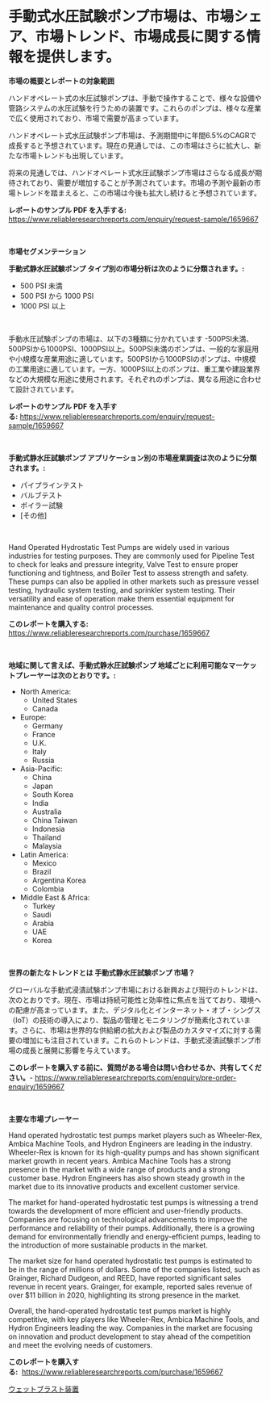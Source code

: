 <p><h1>手動式水圧試験ポンプ市場は、市場シェア、市場トレンド、市場成長に関する情報を提供します。</h1></p><p><strong>市場の概要とレポートの対象範囲</strong></p>
<p><p>ハンドオペレート式の水圧試験ポンプは、手動で操作することで、様々な設備や管路システムの水圧試験を行うための装置です。これらのポンプは、様々な産業で広く使用されており、市場で需要が高まっています。</p><p>ハンドオペレート式水圧試験ポンプ市場は、予測期間中に年間6.5%のCAGRで成長すると予想されています。現在の見通しでは、この市場はさらに拡大し、新たな市場トレンドも出現しています。</p><p>将来の見通しでは、ハンドオペレート式水圧試験ポンプ市場はさらなる成長が期待されており、需要が増加することが予測されています。市場の予測や最新の市場トレンドを踏まえると、この市場は今後も拡大し続けると予想されています。</p></p>
<p><strong>レポートのサンプル PDF を入手する:</strong> <a href="https://www.reliableresearchreports.com/enquiry/request-sample/1659667">https://www.reliableresearchreports.com/enquiry/request-sample/1659667</a></p>
<p>&nbsp;</p>
<p><strong>市場セグメンテーション</strong></p>
<p><strong>手動式静水圧試験ポンプ タイプ別の市場分析は次のように分類されます。:</strong></p>
<p><ul><li>500 PSI 未満</li><li>500 PSI から 1000 PSI</li><li>1000 PSI 以上</li></ul></p>
<p>&nbsp;</p>
<p><p>手動水圧試験ポンプの市場は、以下の3種類に分かれています -500PSI未満、500PSIから1000PSI、1000PSI以上。500PSI未満のポンプは、一般的な家庭用や小規模な産業用途に適しています。500PSIから1000PSIのポンプは、中規模の工業用途に適しています。一方、1000PSI以上のポンプは、重工業や建設業界などの大規模な用途に使用されます。それぞれのポンプは、異なる用途に合わせて設計されています。</p></p>
<p><strong>レポートのサンプル PDF を入手する:</strong>&nbsp;<a href="https://www.reliableresearchreports.com/enquiry/request-sample/1659667">https://www.reliableresearchreports.com/enquiry/request-sample/1659667</a></p>
<p>&nbsp;</p>
<p><strong> 手動式静水圧試験ポンプ アプリケーション別の市場産業調査は次のように分類されます。:</strong></p>
<p><ul><li>パイプラインテスト</li><li>バルブテスト</li><li>ボイラー試験</li><li>[その他]</li></ul></p>
<p>&nbsp;</p>
<p><p>Hand Operated Hydrostatic Test Pumps are widely used in various industries for testing purposes. They are commonly used for Pipeline Test to check for leaks and pressure integrity, Valve Test to ensure proper functioning and tightness, and Boiler Test to assess strength and safety. These pumps can also be applied in other markets such as pressure vessel testing, hydraulic system testing, and sprinkler system testing. Their versatility and ease of operation make them essential equipment for maintenance and quality control processes.</p></p>
<p><strong>このレポートを購入する:</strong>&nbsp; <a href="https://www.reliableresearchreports.com/purchase/1659667">https://www.reliableresearchreports.com/purchase/1659667</a></p>
<p>&nbsp;</p>
<p><strong>地域に関して言えば、手動式静水圧試験ポンプ 地域ごとに利用可能なマーケットプレーヤーは次のとおりです。:</strong></p>
<p><ul>
    <li>
        North America:
        <ul>
            <li>United States</li>
            <li>Canada</li>
        </ul>
    </li>
    <li>
        Europe:
        <ul>
            <li>Germany</li>
            <li>France</li>
            <li>U.K.</li>
            <li>Italy</li>
            <li>Russia</li>
        </ul>
    </li>
    <li>
        Asia-Pacific:
        <ul>
            <li>China</li>
            <li>Japan</li>
            <li>South Korea</li>
            <li>India</li>
            <li>Australia</li>
            <li>China Taiwan</li>
            <li>Indonesia</li>
            <li>Thailand</li>
            <li>Malaysia</li>
        </ul>
    </li>
    <li>
        Latin America:
        <ul>
            <li>Mexico</li>
            <li>Brazil</li>
            <li>Argentina Korea</li>
            <li>Colombia</li>
        </ul>
    </li>
    <li>
        Middle East & Africa:
        <ul>
            <li>Turkey</li>
            <li>Saudi</li>
            <li>Arabia</li>
            <li>UAE</li>
            <li>Korea</li>
        </ul>
    </li>
    </ul></p>
<p>&nbsp;</p>
<p><strong>世界の新たなトレンドとは 手動式静水圧試験ポンプ 市場？</strong></p>
<p><p>グローバルな手動式浸漬試験ポンプ市場における新興および現行のトレンドは、次のとおりです。現在、市場は持続可能性と効率性に焦点を当てており、環境への配慮が高まっています。また、デジタル化とインターネット・オブ・シングス（IoT）の技術の導入により、製品の管理とモニタリングが簡素化されています。さらに、市場は世界的な供給網の拡大および製品のカスタマイズに対する需要の増加にも注目されています。これらのトレンドは、手動式浸漬試験ポンプ市場の成長と展開に影響を与えています。</p></p>
<p><strong>このレポートを購入する前に、質問がある場合は問い合わせるか、共有してください。</strong>- <a href="https://www.reliableresearchreports.com/enquiry/pre-order-enquiry/1659667">https://www.reliableresearchreports.com/enquiry/pre-order-enquiry/1659667</a></p>
<p>&nbsp;</p>
<p><strong>主要な市場プレーヤー</strong></p>
<p><p>Hand operated hydrostatic test pumps market players such as Wheeler-Rex, Ambica Machine Tools, and Hydron Engineers are leading in the industry. Wheeler-Rex is known for its high-quality pumps and has shown significant market growth in recent years. Ambica Machine Tools has a strong presence in the market with a wide range of products and a strong customer base. Hydron Engineers has also shown steady growth in the market due to its innovative products and excellent customer service.</p><p>The market for hand-operated hydrostatic test pumps is witnessing a trend towards the development of more efficient and user-friendly products. Companies are focusing on technological advancements to improve the performance and reliability of their pumps. Additionally, there is a growing demand for environmentally friendly and energy-efficient pumps, leading to the introduction of more sustainable products in the market.</p><p>The market size for hand operated hydrostatic test pumps is estimated to be in the range of millions of dollars. Some of the companies listed, such as Grainger, Richard Dudgeon, and REED, have reported significant sales revenue in recent years. Grainger, for example, reported sales revenue of over $11 billion in 2020, highlighting its strong presence in the market.</p><p>Overall, the hand-operated hydrostatic test pumps market is highly competitive, with key players like Wheeler-Rex, Ambica Machine Tools, and Hydron Engineers leading the way. Companies in the market are focusing on innovation and product development to stay ahead of the competition and meet the evolving needs of customers.</p></p>
<p><strong>このレポートを購入する:</strong>&nbsp;&nbsp;<a href="https://www.reliableresearchreports.com/purchase/1659667">https://www.reliableresearchreports.com/purchase/1659667</a></p>
<p><p><a href="https://github.com/SantosDicki04/Market-Research-Report-List-1/blob/main/144221712769.md">ウェットブラスト装置</a></p></p>